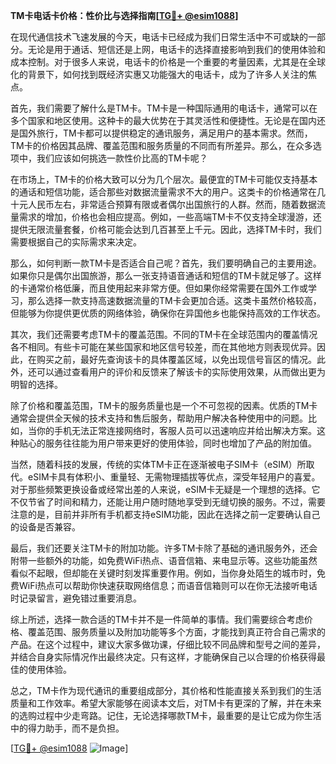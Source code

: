 **TM卡电话卡价格：性价比与选择指南[[TG💪+ @esim1088](https://t.me/s/esim1088)]**

在现代通信技术飞速发展的今天，电话卡已经成为我们日常生活中不可或缺的一部分。无论是用于通话、短信还是上网，电话卡的选择直接影响到我们的使用体验和成本控制。对于很多人来说，电话卡的价格是一个重要的考量因素，尤其是在全球化的背景下，如何找到既经济实惠又功能强大的电话卡，成为了许多人关注的焦点。

首先，我们需要了解什么是TM卡。TM卡是一种国际通用的电话卡，通常可以在多个国家和地区使用。这种卡的最大优势在于其灵活性和便捷性。无论是在国内还是国外旅行，TM卡都可以提供稳定的通讯服务，满足用户的基本需求。然而，TM卡的价格因其品牌、覆盖范围和服务质量的不同而有所差异。那么，在众多选项中，我们应该如何挑选一款性价比高的TM卡呢？

在市场上，TM卡的价格大致可以分为几个层次。最便宜的TM卡可能仅支持基本的通话和短信功能，适合那些对数据流量需求不大的用户。这类卡的价格通常在几十元人民币左右，非常适合预算有限或者偶尔出国旅行的人群。然而，随着数据流量需求的增加，价格也会相应提高。例如，一些高端TM卡不仅支持全球漫游，还提供无限流量套餐，价格可能会达到几百甚至上千元。因此，选择TM卡时，我们需要根据自己的实际需求来决定。

那么，如何判断一款TM卡是否适合自己呢？首先，我们要明确自己的主要用途。如果你只是偶尔出国旅游，那么一张支持语音通话和短信的TM卡就足够了。这样的卡通常价格低廉，而且使用起来非常方便。但如果你经常需要在国外工作或学习，那么选择一款支持高速数据流量的TM卡会更加合适。这类卡虽然价格较高，但能够为你提供更优质的网络体验，确保你在异国他乡也能保持高效的工作状态。

其次，我们还需要考虑TM卡的覆盖范围。不同的TM卡在全球范围内的覆盖情况各不相同。有些卡可能在某些国家和地区信号较差，而在其他地方则表现优异。因此，在购买之前，最好先查询该卡的具体覆盖区域，以免出现信号盲区的情况。此外，还可以通过查看用户的评价和反馈来了解该卡的实际使用效果，从而做出更为明智的选择。

除了价格和覆盖范围，TM卡的服务质量也是一个不可忽视的因素。优质的TM卡通常会提供全天候的技术支持和售后服务，帮助用户解决各种使用中的问题。比如，当你的手机无法正常连接网络时，客服人员可以迅速响应并给出解决方案。这种贴心的服务往往能为用户带来更好的使用体验，同时也增加了产品的附加值。

当然，随着科技的发展，传统的实体TM卡正在逐渐被电子SIM卡（eSIM）所取代。eSIM卡具有体积小、重量轻、无需物理插拔等优点，深受年轻用户的喜爱。对于那些频繁更换设备或经常出差的人来说，eSIM卡无疑是一个理想的选择。它不仅节省了时间和精力，还能让用户随时随地享受到无缝切换的服务。不过，需要注意的是，目前并非所有手机都支持eSIM功能，因此在选择之前一定要确认自己的设备是否兼容。

最后，我们还要关注TM卡的附加功能。许多TM卡除了基础的通讯服务外，还会附带一些额外的功能，如免费WiFi热点、语音信箱、来电显示等。这些功能虽然看似不起眼，但却能在关键时刻发挥重要作用。例如，当你身处陌生的城市时，免费WiFi热点可以帮助你快速获取网络信息；而语音信箱则可以在你无法接听电话时记录留言，避免错过重要消息。

综上所述，选择一款合适的TM卡并不是一件简单的事情。我们需要综合考虑价格、覆盖范围、服务质量以及附加功能等多个方面，才能找到真正符合自己需求的产品。在这个过程中，建议大家多做功课，仔细比较不同品牌和型号之间的差异，并结合自身实际情况作出最终决定。只有这样，才能确保自己以合理的价格获得最佳的使用体验。

总之，TM卡作为现代通讯的重要组成部分，其价格和性能直接关系到我们的生活质量和工作效率。希望大家能够在阅读本文后，对TM卡有更深的了解，并在未来的选购过程中少走弯路。记住，无论选择哪款TM卡，最重要的是让它成为你生活中的得力助手，而不是负担。

[[TG💪+ @esim1088](https://t.me/s/esim1088) ![Image](https://i.postimg.cc/4NQfJmqS/Snipaste-2025-05-13-00-14-12.png)]